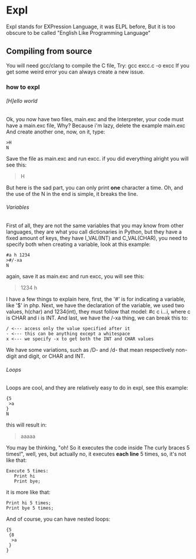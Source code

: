 # Expl

Expl stands for EXPression Language, it was ELPL before,
But it is too obscure to be called "English Like
Programming Language"


## Compiling from source
You will need gcc/clang to compile the C file,
Try: gcc excc.c -o excc
If you get some weird error you can always create 
a new issue.

### how to expl
###### [H]ello world
Ok, you now have two files, main.exc and the 
Interpreter, your code must have a main.exc file,
Why? Because i'm lazy, delete the example main.exc
And create another one, now, on it, type:

    >H
    N

Save the file as main.exc and run excc.
if you did everything alright you will see this:

> H

But here is the sad part, you can only print
__one__ character a time. Oh, and the use of the N
in the end is simple, it breaks the line.

###### Variables
First of all, they are not the same variables that
you may know from other languages, they are what you
call dictionaries in Python, but they have a fixed 
amount of keys, they have I_VAL(INT) and C_VAL(CHAR), 
you need to specify both when creating a variable, 
look at this example:

    #a h 1234
    >#/-xa
    N

again, save it as main.exc and run excc, you will see
this:

> 1234 h

I have a few things to explain here, first, the '#'
is for indicating a variable, like '$' in php. Next,
we have the declaration of the variable, we used two
values, h(char) and 1234(int), they must follow that
model: #c c i...i, where c is CHAR and i is INT. And
last, we have the /-xa thing, we can break this to:

    / <--- access only the value specified after it
    - <--- this can be anything except a whitespace
    x <--- we specify -x to get both the INT and CHAR values

We have some variations, such as /D- and /d- that mean
respectively non-digit and digit, or CHAR and INT.

###### Loops
Loops are cool, and they are relatively easy to do in
expl, see this example:

    {5
     >a
    }
    N
this will result in:
> aaaaa

You may be thinking, "oh! So it executes the code inside
The curly braces 5 times!", well, yes, but actually no,
it executes __each line__ 5 times, so, it's not like that:

    Execute 5 times:
       Print hi
       Print bye;

it is more like that:

    Print hi 5 times;
    Print bye 5 times;

And of course, you can have nested loops:
    
    {5
     {8
      >a
     }
    }

